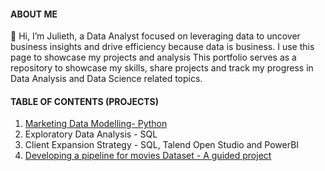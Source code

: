 #### ABOUT ME
🥂 Hi, I’m Julieth, a Data Analyst focused on leveraging data to uncover business insights and drive efficiency because data is business. I use this page to showcase my projects and analysis
This portfolio serves as a repository to showcase my skills, share projects and track my progress in Data Analysis and Data Science related topics.

#### TABLE OF CONTENTS (PROJECTS)
1. [Marketing Data Modelling- Python](https://github.com/JuliethAgbo/Marketing-Data-Analytics)
2. Exploratory Data Analysis - SQL
3. Client Expansion Strategy - SQL, Talend Open Studio and PowerBI
4. [Developing a pipeline for movies Dataset - A guided project](https://drive.google.com/file/d/1tq6T3ZL6s7pRZs0N2HkXKaAytX517mve/view?usp=drive_link)
